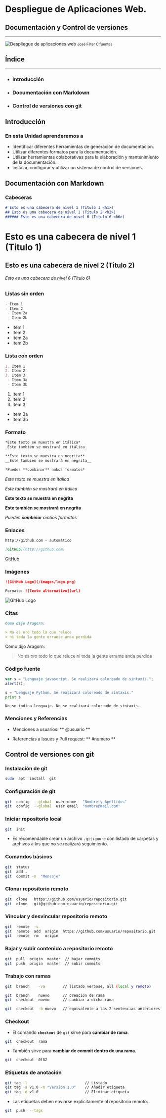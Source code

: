 # Despliegue de Aplicaciones Web.

## Documentación y Control de versiones

---
![Despliegue de aplicaciones web](https://github.com/josefilter/ApuntesMD/blob/master/despliegueaplicacionesweb.png)
<small> José Fílter Cifuentes </small>

## Índice
--- 
- ### Introducción
- ### Documentación con Markdown
- ### Control de versiones con git


## Introducción

### En esta Unidad aprenderemos a

- Identificar diferentes herramientas de generación de documentación.
- Utilizar diferentes formatos para la documentación.
- Utilizar herramientas colaborativas para la elaboración y mantenimiento de la documentación.
- Instalar, configurar y utilizar un sistema de control de versiones.


## Documentación con Markdown

### Cabeceras

```markdown
# Esto es una cabecera de nivel 1 (Titulo 1 <h1>)
## Esto es una cabecera de nivel 2 (Titulo 2 <h2>)
###### Esto es una cabecera de nivel 6 (Titulo 6 <h6>)
```
# Esto es una cabecera de nivel 1 (Titulo 1)
## Esto es una cabecera de nivel 2 (Titulo 2)
###### Esto es una cabecera de nivel 6 (Titulo 6)

### Listas sin orden

```markdown
- Item 1
- Item 2
 - Item 2a
 - Item 2b
```
- Item 1
- Item 2
 - Item 2a
 - Item 2b

### Lista con orden

```markdown
1. Item 1
2. Item 2
3. Item 3
 - Item 3a
 - Item 3b
```
1. Item 1
2. Item 2
3. Item 3
 - Item 3a
 - Item 3b

### Formato

```markdown
*Este texto se muestra en itálica*
_Este también se mostrará en itálica_

**Este texto se muestra en negrita**
__Este también se mostrará en negrita__

*Puedes **combinar** ambos formatos*
```
*Este texto se muestra en itálica*

_Este también se mostrará en itálica_

**Este texto se muestra en negrita**

__Este también se mostrará en negrita__

*Puedes **combinar** ambos formatos*


### Enlaces

```markdown
http://github.com - automático

[GitHub](http://github.com)
```
[GitHub](http://github.com)


### Imágenes

```markdown
![GitHub Logo](/images/logo.png)

Formato: ![Texto alternativo](url)
```
![GitHub Logo](https://github.com/josefilter/ApuntesMD/blob/master/descarga.png)


### Citas

```markdown
Como dijo Aragorn:

> No es oro todo lo que reluce
> ni toda la gente errante anda perdida
```
Como dijo Aragorn:

> No es oro todo lo que reluce
> ni toda la gente errante anda perdida


### Código fuente

```javascript
var s = "Lenguaje javascript. Se realizará coloreado de sintaxis.";
alert(s); 
```

```python
s = "Lenguaje Python. Se realizará coloreado de sintaxis."
print s
```

```
No se indica lenguaje. No se realizará coloreado de sintaxis. 
```


### Menciones y Referencias
- Menciones a usuarios:  ** @usuario **

- Referencias a Issues y Pull request:  **  #numero ** 


## Control de versiones con git


### Instalación de git

```bash
sudo  apt  install  git
```


### Configuración de git

```bash
git  config  --global  user.name   "Nombre y Apellidos"
git  config  --global  user.email  "nombre@mail.com"
```


### Iniciar repositorio local

```bash
git  init
```

- Es recomendable crear un archivo `.gitignore` con listado de carpetas y archivos a los que no se realizará seguimiento.


### Comandos básicos

```bash
git  status
git  add .
git  commit -m  "Mensaje"
```


### Clonar repositorio remoto 

```bash
git  clone   https://github.com/usuario/repositorio.git
git  clone   git@github.com:usuario/repositorio.git
```


### Vincular y desvincular repositorio remoto

```bash
git  remote  -v
git  remote  add  origin  https://github.com/usuario/repositorio.git
git  remote  rm   origin
```


### Bajar y subir contenido a repositorio remoto

```bash
git  pull  origin  master  // bajar commits
git  push  origin  master  // subir commits
```


###  Trabajo con ramas

```bash
git  branch    -va        // listado verbose, all (local y remoto)

git  branch    nuevo      // creación de rama
git  checkout  nuevo      // cambiar a dicha rama

git  checkout  -b nuevo   // equivalente a las 2 sentencias anteriores
```


### Checkout

- El comando **`checkout`** de `git` sirve para **cambiar de rama**.

```bash
git  checkout  rama
```

- También sirve para **cambiar de commit dentro de una rama**.

```bash
git  checkout  0f82
```


### Etiquetas de anotación

```bash
git tag -l                          // Listado
git tag -a v1.0 -m "Version 1.0"    // Añadir etiqueta
git tag -d v1.0                     // Eliminar etiqueta
```

- Las etiquetas deben enviarse explícitamente al repositorio remoto:

```bash
git  push  --tags
```
